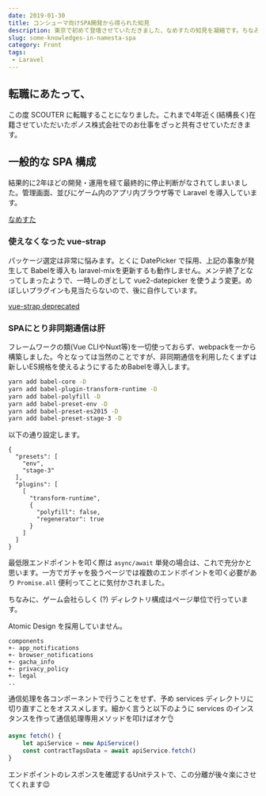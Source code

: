 ```yaml
---
date: 2019-01-30
title: コンシューマ向けSPA開発から得られた知見
description: 東京で初めて登壇させていただきました、なめすたの知見を凝縮です。ちなみに半年以上ぶりに、振り返らせていただいてます。
slug: some-knowledges-in-namesta-spa
category: Front
tags: 
 - Laravel
---
```


## 転職にあたって、

この度 SCOUTER に転職することになりました。これまで4年近く(結構長く)在籍させていただいたポノス株式会社でのお仕事をざっと共有させていただきます。

## 一般的な SPA 構成

結果的に2年ほどの開発・運用を経て最終的に停止判断がなされてしまいました。管理画面、並びにゲーム内のアプリ内ブラウザ等で Laravel を導入しています。

<a class="link-preview" href="https://namesta.net/">なめすた</a>

### 使えなくなった vue-strap

パッケージ選定は非常に悩みます。とくに DatePicker で採用、上記の事象が発生して Babelを導入も laravel-mixを更新するも動作しません。メンテ終了となってしまったようで、一時しのぎとして vue2-datepicker を使うよう変更。めぼしいプラグインも見当たらないので、後に自作しています。

<a class="link-preview" href="https://github.com/yuche/vue-strap#deprecated">vue-strap deprecated</a>

### SPAにとり非同期通信は肝

フレームワークの類(Vue CLIやNuxt等)を一切使っておらず、webpackを一から構築しました。今となっては当然のことですが、非同期通信を利用したくまずは新しいES規格を使えるようにするためBabelを導入します。

```bash
yarn add babel-core -D
yarn add babel-plugin-transform-runtime -D
yarn add babel-polyfill -D
yarn add babel-preset-env -D
yarn add babel-preset-es2015 -D
yarn add babel-preset-stage-3 -D
```

以下の通り設定します。

```.babelrc
{
  "presets": [
    "env",
    "stage-3"
  ],
  "plugins": [
    [
      "transform-runtime",
      {
        "polyfill": false,
        "regenerator": true
      }
    ]
  ]
}
```

最低限エンドポイントを叩く際は `async/await` 単発の場合は、これで充分かと思います。一方でガチャを扱うページでは複数のエンドポイントを叩く必要があり `Promise.all` 便利ってことに気付かされました。

ちなみに、ゲーム会社らしく (?) ディレクトリ構成はページ単位で行っています。

Atomic Design を採用していません。

```
components
+- app_notifications
+- browser_notifications
+- gacha_info
+- privacy_policy
+- legal
..
```

通信処理を各コンポーネントで行うことをせず、予め services ディレクトリに切り直すことをオススメします。細かく言うと以下のように services のインスタンスを作って通信処理専用メソッドを叩けばオケ👌

```ts
async fetch() {
    let apiService = new ApiService()
    const contractTagsData = await apiService.fetch()
}
```

エンドポイントのレスポンスを確認するUnitテストで、この分離が後々楽にさせてくれます😉
